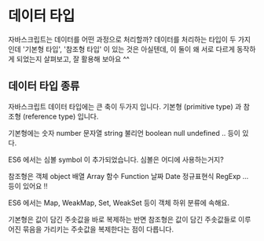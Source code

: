 # 데이터 타입

자바스크립트는 데이터를 어떤 과정으로 처리할까?
데이터를 처리하는 타입이 두 가지인데 '기본형 타입', '참조형 타입' 이 있는 것은 아실텐데, 이 둘이 왜 서로 다르게 동작하게 되었는지 살펴보고, 잘 활용해 보아요 ^^

## 데이터 타입 종류
자바스크립트 데이터 타입에는 큰 축이 두가지 입니다.
기본형 (primitive type) 과 참조형 (reference type) 입니다.

기본형에는
숫자 number
문자열 string
불리언 boolean
null
undefined .. 등이 있다.

ES6 에서는 심볼 symbol 이 추가되었습니다. 심볼은 어디에 사용하는거지?

참조형은
객체 object
배열 Array
함수 Function
날짜 Date
정규표현식 RegExp ... 등이 있어요 !!

ES6 에서는 Map, WeakMap, Set, WeakSet 등이 객체 하위 분류에 속해요.

기본형은 값이 담긴 주솟값을 바로 복제하는 반면
참조형은 값이 담긴 주솟값들로 이루어진 묶음을 가리키는 주솟값을 복제한다는 점이 다릅니다. 
<!--stackedit_data:
eyJoaXN0b3J5IjpbLTk5MDgzNzYwMSwxNzU2OTEyNzk5XX0=
-->